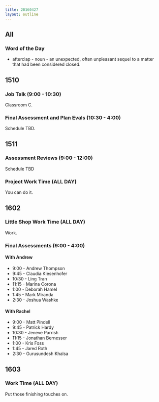 ```yaml
---
title: 20160427
layout: outline
---
```


## All

### Word of the Day
* afterclap - noun - an unexpected, often unpleasant sequel to a matter that
had been considered closed.


## 1510

### Job Talk (9:00 - 10:30)

Classroom C.


### Final Assessment and Plan Evals (10:30 - 4:00)

Schedule TBD.


## 1511

### Assessment Reviews (9:00 - 12:00)

Schedule TBD

### Project Work Time (ALL DAY)

You can do it.


## 1602

### Little Shop Work Time (ALL DAY)

Work.

### Final Assessments (9:00 - 4:00)

#### With Andrew

* 9:00 - Andrew Thompson
* 9:45 - Claudia Kiesenhofer
* 10:30 - Ling Tran
* 11:15 - Marina Corona
* 1:00 - Deborah Hamel
* 1:45 - Mark Miranda
* 2:30 - Joshua Washke

#### With Rachel

* 9:00 - Matt Pindell
* 9:45 - Patrick Hardy
* 10:30 - Jeneve Parrish
* 11:15 - Jonathan Bernesser
* 1:00 - Kris Foss
* 1:45 - Jared Roth
* 2:30 - Gurusundesh Khalsa

## 1603

### Work Time (ALL DAY)

Put those finishing touches on.


